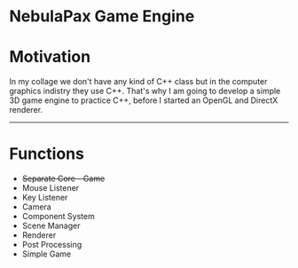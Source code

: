 # NebulaPax Game Engine
<h1>Motivation</h1>
In my collage we don't have any kind of C++ class but in the computer graphics indistry they use C++. That's why I am going to develop a simple 3D game engine to practice C++, before I started an OpenGL and DirectX renderer.
<hr>
<h1>Functions</h1>
<ul>
  <s><li>Separate Core - Game</li></s>
  <li>Mouse Listener</li>
  <li>Key Listener</li>
  <li>Camera</li>
  <li>Component System</li>
  <li>Scene Manager</li>
  <li>Renderer</li>
  <li>Post Processing</li>
  <li>Simple Game</li>
</ul>
